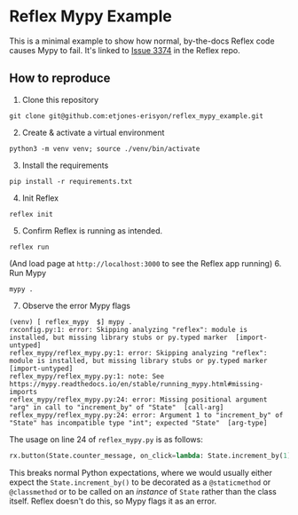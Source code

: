 # Reflex Mypy Example
This is a minimal example to show how normal, by-the-docs Reflex code causes Mypy to fail. It's linked to [Issue 3374](https://github.com/reflex-dev/reflex/issues/3374) in the Reflex repo.

## How to reproduce
1. Clone this repository 
```shell
git clone git@github.com:etjones-erisyon/reflex_mypy_example.git
```
2. Create & activate a virtual environment
```shell
python3 -m venv venv; source ./venv/bin/activate
```
3. Install the requirements
```shell
pip install -r requirements.txt
```
4. Init Reflex
```shell
reflex init
```
5. Confirm Reflex is running as intended.
```shell
reflex run
```  
(And load page at `http://localhost:3000` to see the Reflex app running)
6. Run Mypy
 ```shell
 mypy .
 ```
7. Observe the error Mypy flags
```shell
(venv) [ reflex_mypy  $] mypy .
rxconfig.py:1: error: Skipping analyzing "reflex": module is installed, but missing library stubs or py.typed marker  [import-untyped]
reflex_mypy/reflex_mypy.py:1: error: Skipping analyzing "reflex": module is installed, but missing library stubs or py.typed marker  [import-untyped]
reflex_mypy/reflex_mypy.py:1: note: See https://mypy.readthedocs.io/en/stable/running_mypy.html#missing-imports
reflex_mypy/reflex_mypy.py:24: error: Missing positional argument "arg" in call to "increment_by" of "State"  [call-arg]
reflex_mypy/reflex_mypy.py:24: error: Argument 1 to "increment_by" of "State" has incompatible type "int"; expected "State"  [arg-type]
```


The usage on line 24 of `reflex_mypy.py` is as follows:
```python
rx.button(State.counter_message, on_click=lambda: State.increment_by(1)),
```
This breaks normal Python expectations, where we would usually either expect the 
`State.increment_by()` to be decorated as a `@staticmethod` or `@classmethod` or to 
be called on an *instance* of `State` rather than the class itself. 
Reflex doesn't do this, so Mypy flags it as an error.
